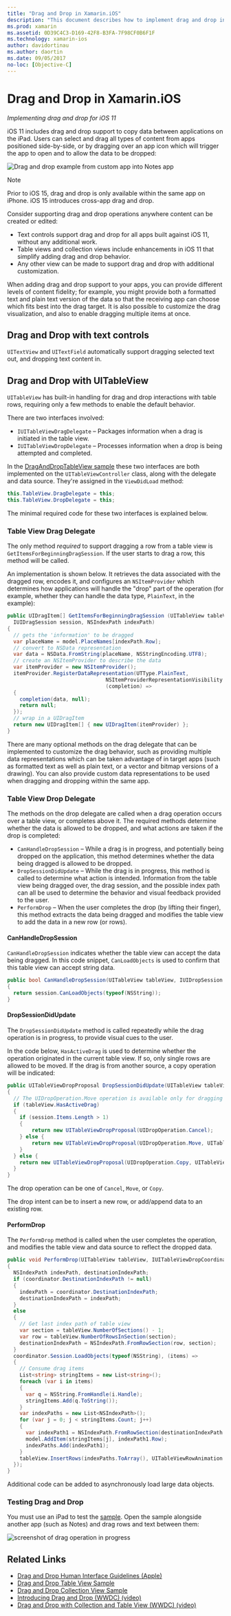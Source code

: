 ```yaml
---
title: "Drag and Drop in Xamarin.iOS"
description: "This document describes how to implement drag and drop in Xamarin.iOS apps using the APIs introduced in iOS 11. In particular, it discusses enabling drag and drop in UITableView."
ms.prod: xamarin
ms.assetid: 0D39C4C3-D169-42F8-B3FA-7F98CF0B6F1F
ms.technology: xamarin-ios
author: davidortinau
ms.author: daortin
ms.date: 09/05/2017
no-loc: [Objective-C]
---
```


# Drag and Drop in Xamarin.iOS

_Implementing drag and drop for iOS 11_

iOS 11 includes drag and drop support to copy data between applications
on the iPad. Users can select and drag all types of content from apps
positioned side-by-side, or by dragging over an app icon which will
trigger the app to open and to allow the data to be dropped:

![Drag and drop example from custom app into Notes app](drag-and-drop-images/drag-drop-sml.png)

> [!NOTE]
> Prior to iOS 15, drag and drop is only available within the same app on iPhone. iOS 15 introduces cross-app drag and drop.

Consider supporting drag and drop operations anywhere content can be
created or edited:

- Text controls support drag and drop for all apps built against iOS 11, without any additional work.
- Table views and collection views include enhancements in iOS 11 that simplify
adding drag and drop behavior.
- Any other view can be made to support drag and drop with additional customization.

When adding drag and drop support to your apps, you can provide different levels
of content fidelity; for example, you might provide both a formatted text and plain
text version of the data so that the receiving app can choose which fits best into
the drag target. It is also possible to customize the drag visualization, and also
to enable dragging multiple items at once.

## Drag and Drop with text controls

`UITextView` and `UITextField` automatically support dragging selected
text out, and dropping text content in.

<a name="uitableview"></a>

## Drag and Drop with UITableView

`UITableView` has built-in handling for drag and drop interactions
with table rows, requiring only a few methods to enable the default behavior.

There are two interfaces involved:

- `IUITableViewDragDelegate` – Packages information when a drag is initiated in the table view.
- `IUITableViewDropDelegate` – Processes information when a drop is being attempted and completed.

In the [DragAndDropTableView sample](/samples/xamarin/ios-samples/ios11-draganddroptableview)
these two interfaces are both implemented on the `UITableViewController`
class, along with the delegate and data source. They're assigned in the
`ViewDidLoad` method:

```csharp
this.TableView.DragDelegate = this;
this.TableView.DropDelegate = this;
```

The minimal required code for these two interfaces is explained below.

### Table View Drag Delegate

The only method _required_ to support dragging a row
from a table view is `GetItemsForBeginningDragSession`. If the user starts to drag a row, this method will be called.

An implementation is shown below. It retrieves the data associated with the dragged row,
encodes it, and configures an `NSItemProvider` which determines
how applications will handle the "drop" part of the operation (for example,
whether they can handle the data type, `PlainText`, in the example):

```csharp
public UIDragItem[] GetItemsForBeginningDragSession (UITableView tableView,
  IUIDragSession session, NSIndexPath indexPath)
{
  // gets the 'information' to be dragged
  var placeName = model.PlaceNames[indexPath.Row];
  // convert to NSData representation
  var data = NSData.FromString(placeName, NSStringEncoding.UTF8);
  // create an NSItemProvider to describe the data
  var itemProvider = new NSItemProvider();
  itemProvider.RegisterDataRepresentation(UTType.PlainText,
                                NSItemProviderRepresentationVisibility.All,
                                (completion) =>
  {
    completion(data, null);
    return null;
  });
  // wrap in a UIDragItem
  return new UIDragItem[] { new UIDragItem(itemProvider) };
}
```

There are many optional methods on the drag delegate that can be
implemented to customize the drag behavior, such as providing multiple
data representations which can be taken advantage of in target apps (such
as formatted text as well as plain text, or a vector and bitmap versions
of a drawing). You can also provide custom data representations to
be used when dragging and dropping within the same app.

### Table View Drop Delegate

The methods on the drop delegate are called when a drag operation
occurs over a table view, or completes above it. The required methods determine
whether the data is allowed to be dropped, and what actions are taken
if the drop is completed:

- `CanHandleDropSession` – While a drag is in progress, and potentially being dropped
on the application, this method determines whether the data being dragged is allowed to be dropped.
- `DropSessionDidUpdate` – While the drag is in progress, this method is called to determine what action is intended. Information from the table view being dragged over, the drag session, and the possible index path can all be used to determine the behavior and visual feedback provided to the user.
- `PerformDrop` – When the user completes the drop (by lifting their finger), this method extracts the data being dragged and modifies the table view to add the data in a new row (or rows).

#### CanHandleDropSession

`CanHandleDropSession` indicates whether the table view can accept the data being
dragged. In this code snippet, `CanLoadObjects` is used
to confirm that this table view can accept string data.

```csharp
public bool CanHandleDropSession(UITableView tableView, IUIDropSession session)
{
  return session.CanLoadObjects(typeof(NSString));
}
```

#### DropSessionDidUpdate

The `DropSessionDidUpdate` method is called repeatedly while the drag operation is in progress,
to provide visual cues to the user.

In the code below, `HasActiveDrag` is used to determine whether the operation
originated in the current table view. If so, only single rows are allowed to be moved.
If the drag is from another source, a copy operation will be indicated:

```csharp
public UITableViewDropProposal DropSessionDidUpdate(UITableView tableView, IUIDropSession session, NSIndexPath destinationIndexPath)
{
  // The UIDropOperation.Move operation is available only for dragging within a single app.
  if (tableView.HasActiveDrag)
  {
    if (session.Items.Length > 1)
    {
        return new UITableViewDropProposal(UIDropOperation.Cancel);
    } else {
        return new UITableViewDropProposal(UIDropOperation.Move, UITableViewDropIntent.InsertAtDestinationIndexPath);
    }
  } else {
    return new UITableViewDropProposal(UIDropOperation.Copy, UITableViewDropIntent.InsertAtDestinationIndexPath);
  }
}
```

The drop operation can be one of `Cancel`, `Move`, or `Copy`.

The drop intent can be to insert a new row, or add/append data to
an existing row.

#### PerformDrop

The `PerformDrop` method is called when the user completes the operation,
and modifies the table view and data source to reflect the dropped data.

```csharp
public void PerformDrop(UITableView tableView, IUITableViewDropCoordinator coordinator)
{
  NSIndexPath indexPath, destinationIndexPath;
  if (coordinator.DestinationIndexPath != null)
  {
    indexPath = coordinator.DestinationIndexPath;
    destinationIndexPath = indexPath;
  }
  else
  {
    // Get last index path of table view
    var section = tableView.NumberOfSections() - 1;
    var row = tableView.NumberOfRowsInSection(section);
    destinationIndexPath = NSIndexPath.FromRowSection(row, section);
  }
  coordinator.Session.LoadObjects(typeof(NSString), (items) =>
  {
    // Consume drag items
    List<string> stringItems = new List<string>();
    foreach (var i in items)
    {
      var q = NSString.FromHandle(i.Handle);
      stringItems.Add(q.ToString());
    }
    var indexPaths = new List<NSIndexPath>();
    for (var j = 0; j < stringItems.Count; j++)
    {
      var indexPath1 = NSIndexPath.FromRowSection(destinationIndexPath.Row + j, destinationIndexPath.Section);
      model.AddItem(stringItems[j], indexPath1.Row);
      indexPaths.Add(indexPath1);
    }
    tableView.InsertRows(indexPaths.ToArray(), UITableViewRowAnimation.Automatic);
  });
}
```

Additional code can be added to asynchronously load large data objects.

### Testing Drag and Drop

You must use an iPad to test the [sample](/samples/xamarin/ios-samples/ios11-draganddroptableview).
Open the sample alongside another app (such as Notes) and
drag rows and text between them:

![screenshot of drag operation in progress](drag-and-drop-images/01-sml.png)

## Related Links

- [Drag and Drop Human Interface Guidelines (Apple)](https://developer.apple.com/ios/human-interface-guidelines/interaction/drag-and-drop/)
- [Drag and Drop Table View Sample](/samples/xamarin/ios-samples/ios11-draganddroptableview)
- [Drag and Drop Collection View Sample](/samples/xamarin/ios-samples/ios11-draganddropcollectionview)
- [Introducing Drag and Drop (WWDC) (video)](https://developer.apple.com/videos/play/wwdc2017/203/)
- [Drag and Drop with Collection and Table View (WWDC) (video)](https://developer.apple.com/videos/play/wwdc2017/223/)

